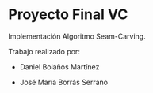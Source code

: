 # Proyecto Final VC

Implementación Algoritmo Seam-Carving.

Trabajo realizado por:

- Daniel Bolaños Martínez

- José María Borrás Serrano
